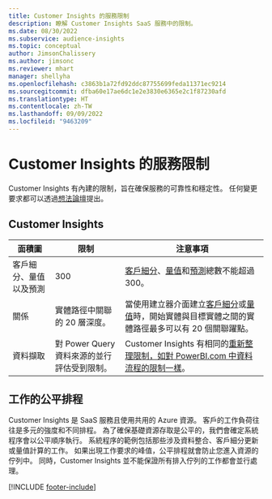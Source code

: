 ```yaml
---
title: Customer Insights 的服務限制
description: 瞭解 Customer Insights SaaS 服務中的限制。
ms.date: 08/30/2022
ms.subservice: audience-insights
ms.topic: conceptual
author: JimsonChalissery
ms.author: jimsonc
ms.reviewer: mhart
manager: shellyha
ms.openlocfilehash: c3863b1a72fd92ddc87755699feda11371ec9214
ms.sourcegitcommit: dfba60e17ae6dc1e2e3830e6365e2c1f87230afd
ms.translationtype: HT
ms.contentlocale: zh-TW
ms.lasthandoff: 09/09/2022
ms.locfileid: "9463209"
---
```

# <a name="service-limits-in-customer-insights"></a>Customer Insights 的服務限制

 Customer Insights 有內建的限制，旨在確保服務的可靠性和穩定性。 任何變更要求都可以透過[想法論壇](https://go.microsoft.com/fwlink/?linkid=2074172)提出。

## <a name="customer-insights"></a>Customer Insights

| 面積圖  | 限制  | 注意事項 |
|-------------|---------------------------------------------------------------------|---------------------------------------------------------------------|
| 客戶細分、量值以及預測 | 300  | [客戶細分](segments.md)、[量值](measures.md)和[預測](predictions-overview.md)總數不能超過 300。  |
| 關係 | 實體路徑中關聯的 20 層深度。 | 當使用建立器介面建立[客戶細分](segments.md)或[量值](measures.md)時，開始實體與目標實體之間的實體路徑最多可以有 20 個關聯躍點。  |
|資料擷取| 對 Power Query 資料來源的並行評估受到限制。 | Customer Insights 有相同的[重新整理限制，如對 PowerBI.com 中資料流程的限制一樣](/power-query/power-query-online-limits#refresh-limits)。 |

## <a name="fair-scheduling-of-jobs"></a>工作的公平排程

Customer Insights 是 SaaS 服務且使用共用的 Azure 資源。 客戶的工作負荷往往是多元的強度和不同排程。 為了確保基礎資源存取是公平的，我們會確定系統程序會以公平順序執行。 系統程序的範例包括那些涉及資料整合、客戶細分更新或量值計算的工作。 如果出現工作要求的峰值，公平排程就會防止您進入資源的佇列中。 同時，Customer Insights 並不能保證所有排入佇列的工作都會並行處理。

[!INCLUDE [footer-include](includes/footer-banner.md)]
